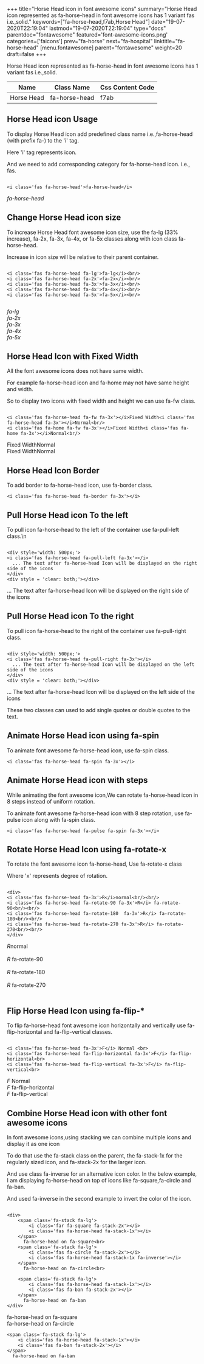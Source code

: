 +++
title="Horse Head icon in font awesome icons"
summary="Horse Head icon represented as fa-horse-head in font awesome icons has 1 variant fas i.e.,solid."
keywords=["fa-horse-head,f7ab,Horse Head"]
date="19-07-2020T22:19:04"
lastmod="19-07-2020T22:19:04"
type="docs"
parentdoc="fontawesome"
featured='font-awesome-icons.png'
categories=['faicons']
prev="fa-horse"
next="fa-hospital"
linktitle="fa-horse-head"
[menu.fontawesome]
parent="fontawesome"
weight=20
draft=false
+++


Horse Head icon represented as fa-horse-head in font awesome icons has 1 variant fas i.e.,solid.

<div class='table-responsive'><table class='table'><thead><tr><th>Name</th><th>Class Name</th><th>Css Content Code</th></tr></thead><tbody><tr><td>Horse Head</td><td>fa-horse-head</td><td>f7ab</td></tr></tbody></table></div>



## Horse Head icon Usage

To display Horse Head icon add predefined class name i.e.,fa-horse-head (with prefix fa-) to the 'i' tag.

Here 'i' tag represents icon.

And we need to add corresponding category for fa-horse-head icon. i.e., fas.


```

<i class='fas fa-horse-head'>fa-horse-head</i>
```

<i class='fas fa-horse-head'>fa-horse-head</i>




## Change Horse Head icon size
To increase Horse Head font awesome icon size, use the fa-lg (33% increase), fa-2x, fa-3x, fa-4x, or fa-5x classes along with icon class fa-horse-head.

Increase in icon size will be relative to their parent container. 

```

<i class='fas fa-horse-head fa-lg'>fa-lg</i><br/>
<i class='fas fa-horse-head fa-2x'>fa-2x</i><br/>
<i class='fas fa-horse-head fa-3x'>fa-3x</i><br/>
<i class='fas fa-horse-head fa-4x'>fa-4x</i><br/>
<i class='fas fa-horse-head fa-5x'>fa-5x</i><br/>
            
```

<i class='fas fa-horse-head fa-lg'>fa-lg</i><br/>
<i class='fas fa-horse-head fa-2x'>fa-2x</i><br/>
<i class='fas fa-horse-head fa-3x'>fa-3x</i><br/>
<i class='fas fa-horse-head fa-4x'>fa-4x</i><br/>
<i class='fas fa-horse-head fa-5x'>fa-5x</i><br/>
            



## Horse Head Icon with Fixed Width 

All the font awesome icons does not have same width.

For example fa-horse-head icon and fa-home may not have same height and width.

So to display two icons with fixed width and height we can use fa-fw class.


```

<i class='fas fa-horse-head fa-fw fa-3x'></i>Fixed Width<i class='fas fa-horse-head fa-3x'></i>Normal<br/>
<i class='fas fa-home fa-fw fa-3x'></i>Fixed Width<i class='fas fa-home fa-3x'></i>Normal<br/>
```

<i class='fas fa-horse-head fa-fw fa-3x'></i>Fixed Width<i class='fas fa-horse-head fa-3x'></i>Normal<br/>
<i class='fas fa-home fa-fw fa-3x'></i>Fixed Width<i class='fas fa-home fa-3x'></i>Normal<br/>



## Horse Head Icon Border 

To add border to fa-horse-head icon, use fa-border class.


```
<i class='fas fa-horse-head fa-border fa-3x'></i>

```
<i class='fas fa-horse-head fa-border fa-3x'></i>





## Pull Horse Head icon To the left

To pull icon fa-horse-head to the left of the container use fa-pull-left class.\n

```

<div style='width: 500px;'>
<i class='fas fa-horse-head fa-pull-left fa-3x'></i>
  ... The text after fa-horse-head Icon will be displayed on the right side of the icons
</div>
<div style = 'clear: both;'></div>
```

<div style='width: 500px;'>
<i class='fas fa-horse-head fa-pull-left fa-3x'></i>
  ... The text after fa-horse-head Icon will be displayed on the right side of the icons
</div>
<div style = 'clear: both;'></div>




## Pull Horse Head icon To the right
To pull icon fa-horse-head to the right of the container use fa-pull-right class.

```

<div style='width: 500px;'>
<i class='fas fa-horse-head fa-pull-right fa-3x'></i>
  ... The text after fa-horse-head Icon will be displayed on the left side of the icons
</div>
<div style = 'clear: both;'></div>
```

<div style='width: 500px;'>
<i class='fas fa-horse-head fa-pull-right fa-3x'></i>
  ... The text after fa-horse-head Icon will be displayed on the left side of the icons
</div>
<div style = 'clear: both;'></div>

These two classes can used to add single quotes or double quotes to the text.


## Animate Horse Head icon using fa-spin
To animate font awesome fa-horse-head icon, use fa-spin class.

```
<i class='fas fa-horse-head fa-spin fa-3x'></i>
```
<i class='fas fa-horse-head fa-spin fa-3x'></i>




## Animate Horse Head icon with steps
While animating the font awesome icon,We can rotate fa-horse-head icon in 8 steps instead of uniform rotation.

To animate font awesome fa-horse-head icon with 8 step rotation, use fa-pulse icon along with fa-spin class.


```
<i class='fas fa-horse-head fa-pulse fa-spin fa-3x'></i>

```
<i class='fas fa-horse-head fa-pulse fa-spin fa-3x'></i>





## Rotate Horse Head Icon using fa-rotate-x
To rotate the font awesome icon fa-horse-head, Use fa-rotate-x class

Where 'x' represents degree of rotation.


```

<div>
<i class='fas fa-horse-head fa-3x'>R</i>normal<br/><br/>
<i class='fas fa-horse-head fa-rotate-90 fa-3x'>R</i> fa-rotate-90<br/><br/> 
<i class='fas fa-horse-head fa-rotate-180  fa-3x'>R</i> fa-rotate-180<br/><br/> 
<i class='fas fa-horse-head fa-rotate-270 fa-3x'>R</i> fa-rotate-270<br/><br/>
</div>
```

<div>
<i class='fas fa-horse-head fa-3x'>R</i>normal<br/><br/>
<i class='fas fa-horse-head fa-rotate-90 fa-3x'>R</i> fa-rotate-90<br/><br/> 
<i class='fas fa-horse-head fa-rotate-180  fa-3x'>R</i> fa-rotate-180<br/><br/> 
<i class='fas fa-horse-head fa-rotate-270 fa-3x'>R</i> fa-rotate-270<br/><br/>
</div>




## Flip Horse Head Icon using fa-flip-*
To flip fa-horse-head font awesome icon horizontally and vertically use fa-flip-horizontal and fa-flip-vertical classes. 

```

<i class='fas fa-horse-head fa-3x'>F</i> Normal <br>
<i class='fas fa-horse-head fa-flip-horizontal fa-3x'>F</i> fa-flip-horizontal<br>
<i class='fas fa-horse-head fa-flip-vertical fa-3x'>F</i> fa-flip-vertical<br>
```

<i class='fas fa-horse-head fa-3x'>F</i> Normal <br>
<i class='fas fa-horse-head fa-flip-horizontal fa-3x'>F</i> fa-flip-horizontal<br>
<i class='fas fa-horse-head fa-flip-vertical fa-3x'>F</i> fa-flip-vertical<br>




## Combine Horse Head icon with other font awesome icons
In font awesome icons,using stacking we can combine multiple icons and display it as one icon 

To do that use the fa-stack class on the parent, the fa-stack-1x for the regularly sized icon, and fa-stack-2x for the larger icon.

And use class fa-inverse for an alternative icon color. 
In the below example, I am displaying fa-horse-head on top of icons like fa-square,fa-circle and fa-ban.

And used fa-inverse in the second example to invert the color of the icon.

```

<div>
    <span class='fa-stack fa-lg'>
        <i class='far fa-square fa-stack-2x'></i>
        <i class='fas fa-horse-head fa-stack-1x'></i>
    </span>
      fa-horse-head on fa-square<br>
    <span class='fa-stack fa-lg'>
        <i class='fas fa-circle fa-stack-2x'></i>
        <i class='fas fa-horse-head fa-stack-1x fa-inverse'></i>
    </span>
      fa-horse-head on fa-circle<br>

    <span class='fa-stack fa-lg'>
        <i class='fas fa-horse-head fa-stack-1x'></i>
        <i class='fas fa-ban fa-stack-2x'></i>
    </span>
      fa-horse-head on fa-ban
</div>
```

<div>
    <span class='fa-stack fa-lg'>
        <i class='far fa-square fa-stack-2x'></i>
        <i class='fas fa-horse-head fa-stack-1x'></i>
    </span>
      fa-horse-head on fa-square<br>
    <span class='fa-stack fa-lg'>
        <i class='fas fa-circle fa-stack-2x'></i>
        <i class='fas fa-horse-head fa-stack-1x fa-inverse'></i>
    </span>
      fa-horse-head on fa-circle<br>

    <span class='fa-stack fa-lg'>
        <i class='fas fa-horse-head fa-stack-1x'></i>
        <i class='fas fa-ban fa-stack-2x'></i>
    </span>
      fa-horse-head on fa-ban
</div>






